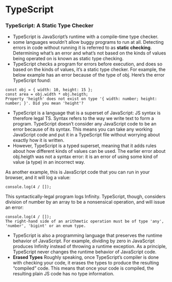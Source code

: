 # TypeScript

### TypeScript: A Static Type Checker
- TypeScript is JavaScript’s runtime with a compile-time type checker. 
- some languages wouldn’t allow buggy programs to run at all. Detecting errors in code without running it is referred to as **static checking**. Determining what’s an error and what’s not based on the kinds of values being operated on is known as static type checking.
- TypeScript checks a program for errors before execution, and does so based on the kinds of values, it’s a static type checker. For example, the below example has an error because of the type of obj. Here’s the error TypeScript found:

```
const obj = { width: 10, height: 15 };
const area = obj.width * obj.heigth;
Property 'heigth' does not exist on type '{ width: number; height: number; }'. Did you mean 'height'?
```
- TypeScript is a language that is a superset of JavaScript: JS syntax is therefore legal TS. Syntax refers to the way we write text to form a program. TypeScript doesn’t consider any JavaScript code to be an error because of its syntax. This means you can take any working JavaScript code and put it in a TypeScript file without worrying about exactly how it is written.
- However, TypeScript is a typed superset, meaning that it adds rules about how different kinds of values can be used. The earlier error about obj.heigth was not a syntax error: it is an error of using some kind of value (a type) in an incorrect way.

As another example, this is JavaScript code that you can run in your browser, and it will log a value:
```
console.log(4 / []);
```
This syntactically-legal program logs Infinity. TypeScript, though, considers division of number by an array to be a nonsensical operation, and will issue an error:
```
console.log(4 / []);
The right-hand side of an arithmetic operation must be of type 'any', 'number', 'bigint' or an enum type.
```
- TypeScript is also a programming language that preserves the runtime behavior of JavaScript. For example, dividing by zero in JavaScript produces Infinity instead of throwing a runtime exception. As a principle, TypeScript never changes the runtime behavior of JavaScript code.
- **Erased Types** Roughly speaking, once TypeScript’s compiler is done with checking your code, it erases the types to produce the resulting “compiled” code. This means that once your code is compiled, the resulting plain JS code has no type information.




